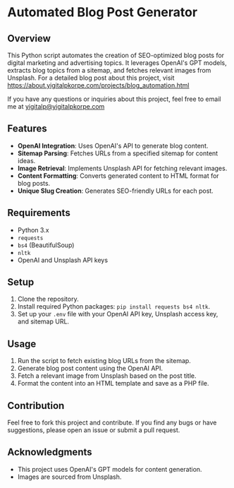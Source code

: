 # Automated Blog Post Generator

## Overview
This Python script automates the creation of SEO-optimized blog posts for digital marketing and advertising topics. It leverages OpenAI's GPT models, extracts blog topics from a sitemap, and fetches relevant images from Unsplash. For a detailed blog post about this project, visit https://about.yigitalpkorpe.com/projects/blog_automation.html

If you have any questions or inquiries about this project, feel free to email me at yigitalp@yigitalpkorpe.com

## Features
- **OpenAI Integration**: Uses OpenAI's API to generate blog content.
- **Sitemap Parsing**: Fetches URLs from a specified sitemap for content ideas.
- **Image Retrieval**: Implements Unsplash API for fetching relevant images.
- **Content Formatting**: Converts generated content to HTML format for blog posts.
- **Unique Slug Creation**: Generates SEO-friendly URLs for each post.

## Requirements
- Python 3.x
- `requests`
- `bs4` (BeautifulSoup)
- `nltk`
- OpenAI and Unsplash API keys

## Setup
1. Clone the repository.
2. Install required Python packages: `pip install requests bs4 nltk`.
3. Set up your `.env` file with your OpenAI API key, Unsplash access key, and sitemap URL.

## Usage
1. Run the script to fetch existing blog URLs from the sitemap.
2. Generate blog post content using the OpenAI API.
3. Fetch a relevant image from Unsplash based on the post title.
4. Format the content into an HTML template and save as a PHP file.

## Contribution
Feel free to fork this project and contribute. If you find any bugs or have suggestions, please open an issue or submit a pull request.


## Acknowledgments
- This project uses OpenAI's GPT models for content generation.
- Images are sourced from Unsplash.
